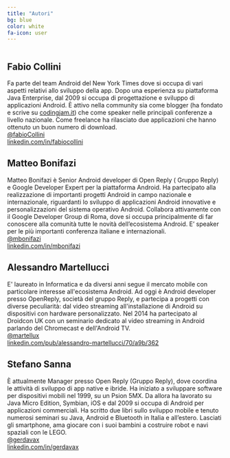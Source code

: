 ```yaml
---
title: "Autori"
bg: blue
color: white
fa-icon: user
---
```


<div class="resp half column">
<h2>Fabio Collini</h2>
<div class="author-image" style='background-image: url(/img/collini.jpg)'></div>
Fa parte del team Android del New York Times dove si occupa di vari aspetti relativi allo sviluppo della app. Dopo una esperienza su piattaforma Java Enterprise, dal 2009 si occupa di progettazione e sviluppo di applicazioni Android. È attivo nella community sia come blogger (ha fondato e scrive su <a href="http://codingjam.it">codingjam.it</a>) che come speaker nelle principali conferenze a livello nazionale. Come freelance ha rilasciato due applicazioni che hanno ottenuto un buon numero di download.
<div class="author-link">
	<a href="https://twitter.com/fabioCollini" target="_blank"><i class="fa fa-twitter fa-lg"></i>@fabioCollini</a>
</div>
<div class="author-link">
	<a href="http://www.linkedin.com/in/fabiocollini" target="_blank"><i class="fa fa-linkedin fa-lg"></i>linkedin.com/in/fabiocollini</a>
</div>
</div>

<div class="resp half column">
<h2>Matteo Bonifazi</h2>
<div class="author-image" style='background-image: url(/img/bonifazi.jpeg)'></div>
Matteo Bonifazi è Senior Android developer di Open Reply ( Gruppo Reply) e Google Developer Expert per la piattaforma Android. Ha partecipato alla realizzazione di importanti progetti Android in campo nazionale e internazionale, riguardanti lo sviluppo di applicazioni Android innovative e personalizzazioni del sistema operativo Android. Collabora attivamente con il Google Developer Group di Roma, dove si occupa principalmente di far conoscere alla comunità tutte le novità dell’ecosistema Android. E’ speaker per le più importanti conferenza italiane e internazionali.
<div class="author-link">
	<a href="https://twitter.com/mbonifazi" target="_blank"><i class="fa fa-twitter fa-lg"></i>@mbonifazi</a>
</div>
<div class="author-link">
	<a href="https://www.linkedin.com/in/mbonifazi" target="_blank"><i class="fa fa-linkedin fa-lg"></i>linkedin.com/in/mbonifazi</a>
</div>
</div>

<div class="resp half column">
<h2>Alessandro Martellucci</h2>
<div class="author-image" style='background-image: url(/img/martellucci.jpg)'></div>
E' laureato in Informatica e da diversi anni segue il mercato mobile con particolare interesse all'ecosistema Android. Ad oggi è Android developer presso OpenReply, società del gruppo Reply, e partecipa a progetti con diverse peculiarità: dal video streaming all'installazione di Android su dispositivi con hardware personalizzato. Nel 2014 ha partecipato al Droidcon UK con un seminario dedicato al video streaming in Android parlando del Chromecast e dell'Android TV.
<div class="author-link">
	<a href="https://twitter.com/martellux" target="_blank"><i class="fa fa-twitter fa-lg"></i>@martellux</a>
</div>
<div class="author-link">
	<a href="https://www.linkedin.com/pub/alessandro-martellucci/70/a9b/362" target="_blank"><i class="fa fa-linkedin fa-lg"></i>linkedin.com/pub/alessandro-martellucci/70/a9b/362</a>
</div>
</div>

<div class="resp half column">
<h2>Stefano Sanna</h2>
<div class="author-image" style='background-image: url(/img/sanna.jpeg)'></div>
È attualmente Manager presso Open Reply (Gruppo Reply), dove coordina le attività di sviluppo di app native e ibride. Ha iniziato a sviluppare software per dispositivi mobili nel 1999, su un Psion 5MX. Da allora ha lavorato su Java Micro Edition, Symbian, iOS e dal 2009 si occupa di Android per applicazioni commerciali. Ha scritto due libri sullo sviluppo mobile e tenuto numerosi seminari su Java, Android e Bluetooth in Italia e all’estero. Lasciati gli smartphone, ama giocare con i suoi bambini a costruire robot e navi spaziali con le LEGO.
<div class="author-link">
	<a href="https://twitter.com/gerdavax" target="_blank"><i class="fa fa-twitter fa-lg"></i>@gerdavax</a>
</div>
<div class="author-link">
	<a href="http://www.linkedin.com/in/gerdavax" target="_blank"><i class="fa fa-linkedin fa-lg"></i>linkedin.com/in/gerdavax</a>
</div>
</div>